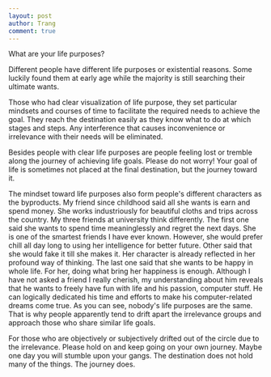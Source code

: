 ```yaml
---
layout: post
author: Trang
comment: true
---
```

What are your life purposes?

Different people have different life purposes or existential reasons. Some luckily found them at early age while the majority is still searching their ultimate wants.

Those who had clear visualization of life purpose, they set particular mindsets and courses of time to facilitate the required needs to achieve the goal. They reach the destination easily as they know what to do at which stages and steps. Any interference that causes inconvenience or irrelevance with their needs will be eliminated.

Besides people with clear life purposes are people feeling lost or tremble along the journey of achieving life goals. Please do not worry! Your goal of life is sometimes not placed at the final destination, but the journey toward it.

The mindset toward life purposes also form people's different characters as the byproducts. My friend since childhood said all she wants is earn and spend money. She works industriously for beautiful cloths and trips across the country. My three friends at university think differently. The first one said she wants to spend time meaninglessly and regret the next days. She is one of the smartest friends I have ever known. However, she would prefer chill all day long to using her intelligence for better future. Other said that she would fake it till she makes it. Her character is already reflected in her profound way of thinking. The last one said that she wants to be happy in whole life. For her, doing what bring her happiness is enough. Although I have not asked a friend I really cherish, my understanding about him reveals that he wants to freely have fun with life and his passion, computer stuff. He can logically dedicated his time and efforts to make his computer-related dreams come true. As you can see, nobody's life purposes are the same. That is why people apparently tend to drift apart the irrelevance groups and approach those who share similar life goals.

For those who are objectively or subjectively drifted out of the circle due to the irrelevance. Please hold on and keep going on your own journey. Maybe one day you will stumble upon your gangs. The destination does not hold many of the things. The journey does.
